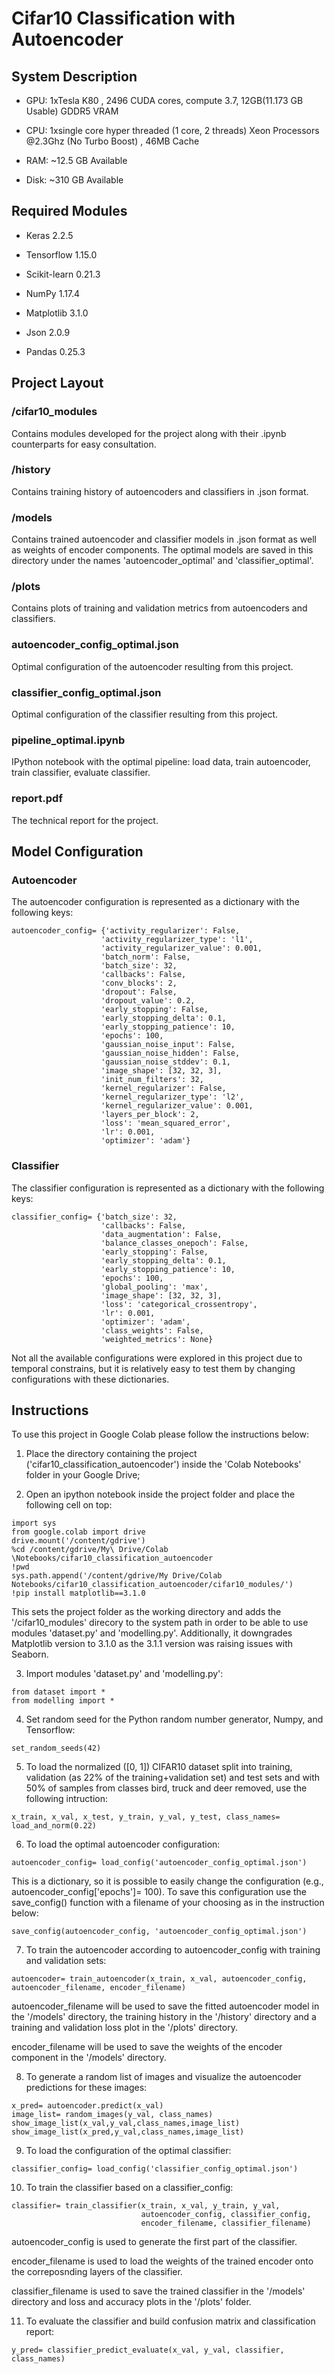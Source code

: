 # Cifar10 Classification with Autoencoder


## System Description 

- GPU: 1xTesla K80 , 2496 CUDA cores, compute 3.7,  12GB(11.173 GB Usable) GDDR5  VRAM

- CPU: 1xsingle core hyper threaded (1 core, 2 threads) Xeon Processors @2.3Ghz (No Turbo Boost) , 46MB Cache

- RAM: ~12.5 GB Available

- Disk: ~310 GB Available 


## Required Modules

- Keras 2.2.5

- Tensorflow 1.15.0

- Scikit-learn 0.21.3

- NumPy 1.17.4

- Matplotlib 3.1.0

- Json 2.0.9

- Pandas 0.25.3


## Project Layout

### /cifar10_modules

Contains modules developed for the project along with their .ipynb counterparts for easy consultation.

### /history 

Contains training history of autoencoders and classifiers in .json format.

### /models 

Contains trained autoencoder and classifier models in .json format as well as weights of encoder components. The optimal models are saved in this directory under the names 'autoencoder_optimal' and 'classifier_optimal'.

### /plots

Contains plots of training and validation metrics from autoencoders and classifiers.

### autoencoder_config_optimal.json

Optimal configuration of the autoencoder resulting from this project.

### classifier_config_optimal.json

Optimal configuration of the classifier resulting from this project.

### pipeline_optimal.ipynb

IPython notebook with the optimal pipeline: load data, train autoencoder, train classifier, evaluate classifier.

### report.pdf

The technical report for the project. 


## Model Configuration 

### Autoencoder 

The autoencoder configuration is represented as a dictionary with the following keys:

```
autoencoder_config= {'activity_regularizer': False,
                    'activity_regularizer_type': 'l1',
                    'activity_regularizer_value': 0.001,
                    'batch_norm': False,
                    'batch_size': 32,
                    'callbacks': False,
                    'conv_blocks': 2,
                    'dropout': False,
                    'dropout_value': 0.2,
                    'early_stopping': False,
                    'early_stopping_delta': 0.1,
                    'early_stopping_patience': 10,
                    'epochs': 100,
                    'gaussian_noise_input': False,
                    'gaussian_noise_hidden': False,
                    'gaussian_noise_stddev': 0.1,
                    'image_shape': [32, 32, 3],
                    'init_num_filters': 32,
                    'kernel_regularizer': False,
                    'kernel_regularizer_type': 'l2',
                    'kernel_regularizer_value': 0.001,
                    'layers_per_block': 2,
                    'loss': 'mean_squared_error',
                    'lr': 0.001,
                    'optimizer': 'adam'}

```


### Classifier

The classifier configuration is represented as a dictionary with the following keys:

```
classifier_config= {'batch_size': 32,
                    'callbacks': False,
                    'data_augmentation': False,
                    'balance_classes_onepoch': False,
                    'early_stopping': False,
                    'early_stopping_delta': 0.1,
                    'early_stopping_patience': 10,
                    'epochs': 100,
                    'global_pooling': 'max',
                    'image_shape': [32, 32, 3],
                    'loss': 'categorical_crossentropy',
                    'lr': 0.001,
                    'optimizer': 'adam',
                    'class_weights': False,
                    'weighted_metrics': None}
```


Not all the available configurations were explored in this project due to temporal constrains, but it is relatively easy to test them by changing configurations with these dictionaries. 

## Instructions

To use this project in Google Colab please follow the instructions below:

1. Place the directory containing the project ('cifar10_classification_autoencoder') inside the 'Colab Notebooks' folder in your Google Drive;

2. Open an ipython notebook inside the project folder and place the following cell on top:

```
import sys
from google.colab import drive
drive.mount('/content/gdrive')
%cd /content/gdrive/My\ Drive/Colab \Notebooks/cifar10_classification_autoencoder
!pwd
sys.path.append('/content/gdrive/My Drive/Colab Notebooks/cifar10_classification_autoencoder/cifar10_modules/')
!pip install matplotlib==3.1.0
```

This sets the project folder as the working directory and adds the '/cifar10_modules' direcory to the system path in order to be able to use modules 'dataset.py' and 'modelling.py'. Additionally, it downgrades Matplotlib version to 3.1.0 as the 3.1.1 version 
was raising issues with Seaborn.

3. Import modules 'dataset.py' and 'modelling.py':

```
from dataset import *
from modelling import *
```

4. Set random seed for the Python random number generator, Numpy, and Tensorflow:

```
set_random_seeds(42)
```

5. To load the normalized ([0, 1]) CIFAR10 dataset split into training, validation (as 22% of the training+validation set) and test sets and with 50% of samples from classes bird, truck and deer removed, use the following intruction: 

```
x_train, x_val, x_test, y_train, y_val, y_test, class_names= load_and_norm(0.22)
```

6. To load the optimal autoencoder configuration:

```
autoencoder_config= load_config('autoencoder_config_optimal.json')
```
This is a dictionary, so it is possible to easily change the configuration (e.g., autoencoder_config['epochs']= 100). To save this configuration use the save_config() function with a filename of your choosing as in the instruction below:

```
save_config(autoencoder_config, 'autoencoder_config_optimal.json')
```

7. To train the autoencoder according to autoencoder_config with training and validation sets:

```
autoencoder= train_autoencoder(x_train, x_val, autoencoder_config, autoencoder_filename, encoder_filename)
```

autoencoder_filename will be used to save the fitted autoencoder model in the '/models' directory, the training history in the '/history' directory and a training and validation loss plot in the '/plots' directory. 

encoder_filename will be used to save the weights of the encoder component in the '/models' directory.  

8. To generate a random list of images and visualize the autoencoder predictions for these images:

```
x_pred= autoencoder.predict(x_val)
image_list= random_images(y_val, class_names)
show_image_list(x_val,y_val,class_names,image_list)
show_image_list(x_pred,y_val,class_names,image_list)
```

9. To load the configuration of the optimal classifier:

```
classifier_config= load_config('classifier_config_optimal.json')
```

10. To train the classifier based on a classifier_config:

```
classifier= train_classifier(x_train, x_val, y_train, y_val,
                             autoencoder_config, classifier_config,
                             encoder_filename, classifier_filename)

```

autoencoder_config is used to generate the first part of the classifier. 

encoder_filename is used to load the weights of the trained encoder onto the correposnding layers of the classifier. 

classifier_filename is used to save the trained classifier in the '/models' directory and loss and accuracy plots in the '/plots' folder.  

11. To evaluate the classifier and build confusion matrix and classification report:

```
y_pred= classifier_predict_evaluate(x_val, y_val, classifier, class_names)
```

